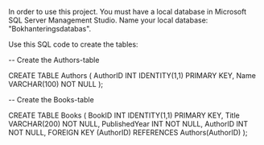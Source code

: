 In order to use this project. You must have a local database in Microsoft SQL Server Management Studio.
Name your local database: "Bokhanteringsdatabas".

Use this SQL code to create the tables: 

-- Create the Authors-table

CREATE TABLE Authors (
    AuthorID INT IDENTITY(1,1) PRIMARY KEY,
    Name VARCHAR(100) NOT NULL
);

-- Create the Books-table

CREATE TABLE Books (
    BookID INT IDENTITY(1,1) PRIMARY KEY,
    Title VARCHAR(200) NOT NULL,
    PublishedYear INT NOT NULL,
    AuthorID INT NOT NULL,
    FOREIGN KEY (AuthorID) REFERENCES Authors(AuthorID)
);
